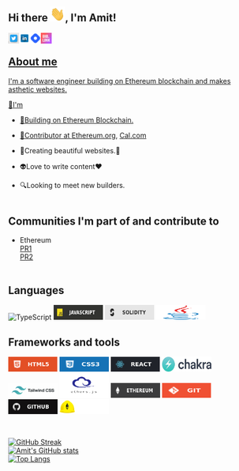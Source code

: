 ## Hi there <img src="https://github.com/ameeetgaikwad/ameeetgaikwad/blob/main/68747470733a2f2f6d656469612e67697068792e636f6d2f6d656469612f6876524a434c467a6361737252346961377a2f67697068792e676966.gif" height="30x" Width="30">, I'm Amit!
<a href="https://twitter.com/ameeetgaikwad">
  <img align="left" alt="amit" | "twitter" width="22px"
       src="https://github.com/ameeetgaikwad/ameeetgaikwad/blob/main/twitter.jpeg">
 <a href="https://www.linkedin.com/in/ameeetgaikwad/">
  <img align="left" alt="amit" | "twitter" width="22px"
       src="https://github.com/ameeetgaikwad/ameeetgaikwad/blob/main/linkedin.png">
  <a href="https://amitgaikwad.hashnode.dev/">
  <img align="left" alt="amit" | "twitter" width="22px"
       src="https://github.com/ameeetgaikwad/ameeetgaikwad/blob/main/icons8-hashnode-48.png">
   <a href="https://bio.link/ameet">
  <img align="left" alt="amit" | "twitter" width="22px"
       src="https://github.com/ameeetgaikwad/ameeetgaikwad/blob/main/biolink.webp">
<br>

## About me
I'm a software engineer building on Ethereum blockchain and makes asthetic websites.

🔭I'm
- 🔳Building on Ethereum Blockchain.
 
- 💎Contributor at <a href="https://ethereum.org">Ethereum.org</a>, <a href="https://cal.com">Cal.com</a>
 
- 🌱Creating beautiful websites.🚀
 
- 👽Love to write content❤

- 🔍Looking to meet new builders.
  <br>  <br>
     
<!-- ## Projects -->
     

     
## Communities I'm part of and contribute to
- Ethereum <br>
     <a href="https://github.com/ethereum/ethereum-org-website/pull/7893"> PR1</a> <br>
     <a href="https://github.com/ethereum/ethereum-org-website/pull/9500">PR2</a>
   <br>  <br> 
     
## Languages
<a><img alt="TypeScript" src="https://img.shields.io/badge/-TypeScript-blue?&style=for-the-badge&logo=typescript&logoColor=white" /></a>
<a><img alt="JavaScript" src="https://github.com/ameeetgaikwad/ameeetgaikwad/blob/main/javascript.svg" height="30x" Width="100"></a>
<a><img alt="Solidity" src="https://github.com/ameeetgaikwad/ameeetgaikwad/blob/main/solidity2.svg" height="30x" Width="100"></a>
<a><img src="https://github.com/ameeetgaikwad/ameeetgaikwad/blob/main/java.svg" height="30x" Width="100"></a>
      
   
## Frameworks and tools
<a><img src="https://github.com/ameeetgaikwad/ameeetgaikwad/blob/main/html.svg" height="30x" Width="100"></a>
<a><img src="https://github.com/ameeetgaikwad/ameeetgaikwad/blob/main/css.svg" height="30x" Width="100"></a>
<a><img src="https://github.com/ameeetgaikwad/ameeetgaikwad/blob/main/react.svg" height="30x" Width="100"></a>
<a><img src="https://github.com/ameeetgaikwad/ameeetgaikwad/blob/main/download.jpeg" height="30x" Width="100"></a> <br>
<a><img src="https://github.com/ameeetgaikwad/ameeetgaikwad/blob/main/tailwind.png" height="30x" Width="100"></a>
<a><img src="https://github.com/ameeetgaikwad/ameeetgaikwad/blob/main/download%20(1).png" height="50x" Width="100"></a>
<a><img src="https://github.com/ameeetgaikwad/ameeetgaikwad/blob/main/Ethereum.svg" height="30x" Width="100"></a>
<a><img src="https://github.com/ameeetgaikwad/ameeetgaikwad/blob/main/git.svg" height="30x" Width="100"></a> <br>
<a><img src="https://github.com/ameeetgaikwad/ameeetgaikwad/blob/main/github.svg" height="30x" Width="100"></a>
<a><img src="https://github.com/ameeetgaikwad/ameeetgaikwad/blob/main/hardhat.svg" height="30x" Width="100"></a>

     
   
     
   <br>  
  
 [![GitHub Streak](https://streak-stats.demolab.com/?user=ameeetgaikwad&theme=dark)](https://git.io/streak-stats) <br>
 [![Amit's GitHub stats](https://github-readme-stats.vercel.app/api?username=ameeetgaikwad&theme=dark)](https://github.com/anuraghazra/github-readme-stats) <br>
 [![Top Langs](https://github-readme-stats.vercel.app/api/top-langs/?username=ameeetgaikwad&layout=compact&theme=dark)](https://github.com/anuraghazra/github-readme-stats)
